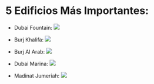 # 5 Edificios Más Importantes:

- Dubai Fountain: 
![](http://estaticos01.marca.com/blogs/paralelo20/imagenes_posts/2017/03/14/181040_570x379.jpg)

- Burj Khalifa: 
![](http://estaticos02.marca.com/blogs/paralelo20/imagenes_posts/2017/03/14/181041_570x356.jpg)

- Burj Al Arab: 
![](http://estaticos03.marca.com/blogs/paralelo20/imagenes_posts/2017/03/14/181042_570x476.jpg)

- Dubai Marina: 
![](http://estaticos03.marca.com/blogs/paralelo20/imagenes_posts/2017/03/14/181042_570x476.jpg)

- Madinat Jumeriah: 
![](http://estaticos01.marca.com/blogs/paralelo20/imagenes_posts/2017/03/14/181044_570x253.jpg)
